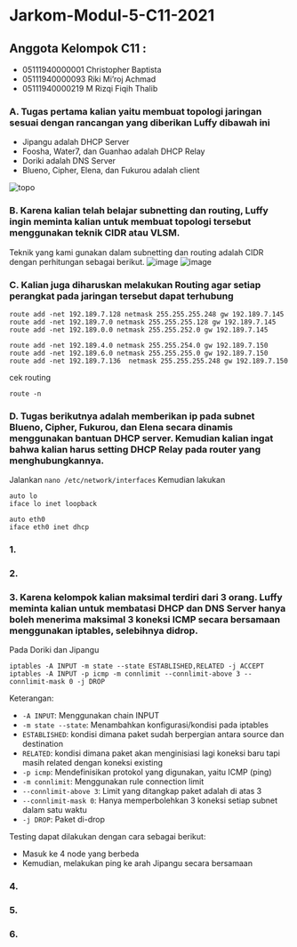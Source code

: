 # Jarkom-Modul-5-C11-2021

## Anggota Kelompok C11 : <br>
- 05111940000001 Christopher Baptista
- 05111940000093 Riki Mi’roj Achmad
- 05111940000219 M Rizqi Fiqih Thalib

### A. Tugas pertama kalian yaitu membuat topologi jaringan sesuai dengan rancangan yang diberikan Luffy dibawah ini

- Jipangu adalah DHCP Server
- Foosha, Water7, dan Guanhao adalah DHCP Relay
- Doriki adalah DNS Server
- Blueno, Cipher, Elena, dan Fukurou adalah client

![topo](https://user-images.githubusercontent.com/62735317/145663435-a56eab01-12df-47ee-935c-afb3d85bbd11.png)

### B. Karena kalian telah belajar subnetting dan routing, Luffy ingin meminta kalian untuk membuat topologi tersebut menggunakan teknik CIDR atau VLSM.
Teknik yang kami gunakan dalam subnetting dan routing adalah CIDR dengan perhitungan sebagai berikut.
![image](https://user-images.githubusercontent.com/74702068/145667980-99fa5d59-698a-4b61-b77d-8e3f3f46f3dc.png)
![image](https://user-images.githubusercontent.com/74702068/145667995-839d2867-385c-4147-8fe2-791ce876e672.png)

### C. Kalian juga diharuskan melakukan Routing agar setiap perangkat pada jaringan tersebut dapat terhubung
```
route add -net 192.189.7.128 netmask 255.255.255.248 gw 192.189.7.145
route add -net 192.189.7.0 netmask 255.255.255.128 gw 192.189.7.145
route add -net 192.189.0.0 netmask 255.255.252.0 gw 192.189.7.145

route add -net 192.189.4.0 netmask 255.255.254.0 gw 192.189.7.150
route add -net 192.189.6.0 netmask 255.255.255.0 gw 192.189.7.150
route add -net 192.189.7.136  netmask 255.255.255.248 gw 192.189.7.150
```

cek routing

```
route -n
```

### D. Tugas berikutnya adalah memberikan ip pada subnet Blueno, Cipher, Fukurou, dan Elena secara dinamis menggunakan bantuan DHCP server. Kemudian kalian ingat bahwa kalian harus setting DHCP Relay pada router yang menghubungkannya.

Jalankan ```nano /etc/network/interfaces```
Kemudian lakukan 

```
auto lo
iface lo inet loopback

auto eth0
iface eth0 inet dhcp

```

### 1.

### 2.

### 3. Karena kelompok kalian maksimal terdiri dari 3 orang. Luffy meminta kalian untuk membatasi DHCP dan DNS Server hanya boleh menerima maksimal 3 koneksi ICMP secara bersamaan menggunakan iptables, selebihnya didrop.

Pada Doriki dan Jipangu
```
iptables -A INPUT -m state --state ESTABLISHED,RELATED -j ACCEPT
iptables -A INPUT -p icmp -m connlimit --connlimit-above 3 --connlimit-mask 0 -j DROP
```

Keterangan:
- `-A INPUT`: Menggunakan chain INPUT
- `-m state --state`: Menambahkan konfigurasi/kondisi pada iptables
- `ESTABLISHED`: kondisi dimana paket sudah berpergian antara source dan destination
- `RELATED`: kondisi dimana paket akan menginisiasi lagi koneksi baru tapi masih related dengan koneksi existing
- `-p icmp`: Mendefinisikan protokol yang digunakan, yaitu ICMP (ping)
- `-m connlimit`: Menggunakan rule connection limit
- `--connlimit-above 3`: Limit yang ditangkap paket adalah di atas 3
- `--connlimit-mask 0`: Hanya memperbolehkan 3 koneksi setiap subnet dalam satu waktu
- `-j DROP`: Paket di-drop

Testing dapat dilakukan dengan cara sebagai berikut:
- Masuk ke 4 node yang berbeda
- Kemudian, melakukan ping ke arah Jipangu secara bersamaan

### 4.

### 5.

### 6.
